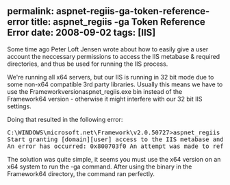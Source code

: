 permalink: aspnet-regiis-ga-token-reference-error
title: aspnet_regiis -ga Token Reference Error
date: 2008-09-02
tags: [IIS]
---
Some time ago Peter Loft Jensen wrote about how to easily give a user account the neccessary permissions to access the IIS metabase &amp; required directories, and thus be used for running the IIS process.

We're running all x64 servers, but our IIS is running in 32 bit mode due to some non-x64 compatible 3rd party libraries. Usually this means we have to use the Frameworkversionaspnet_regiis.exe bin instead of the Framework64 version - otherwise it might interfere with our 32 bit IIS settings.

Doing that resulted in the following error:

<pre lang="bash">C:\WINDOWS\microsoft.net\Framework\v2.0.50727>aspnet_regiis -ga [domain][user]
Start granting [domain][user] access to the IIS metabase and other directories used by ASP.NET.
An error has occurred: 0x800703f0 An attempt was made to reference a token that does not exist.</pre>

The solution was quite simple, it seems you must use the x64 version on an x64 system to run the -ga command. After using the binary in the Framework64 directory, the command ran perfectly.
